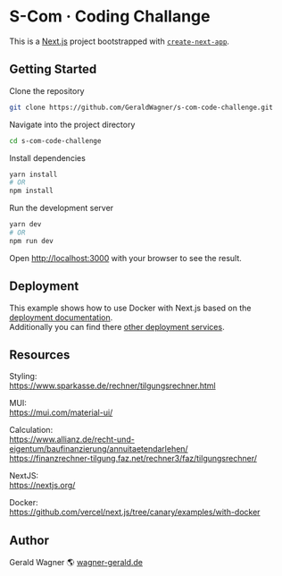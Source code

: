 # S-Com · Coding Challange

This is a [Next.js](https://nextjs.org/) project bootstrapped with [`create-next-app`](https://github.com/vercel/next.js/tree/canary/packages/create-next-app).

## Getting Started

Clone the repository

```bash
git clone https://github.com/GeraldWagner/s-com-code-challenge.git
```

Navigate into the project directory

```bash
cd s-com-code-challenge
```

Install dependencies

```bash
yarn install
# OR 
npm install
```

Run the development server

```bash
yarn dev
# OR 
npm run dev
```

Open [http://localhost:3000](http://localhost:3000) with your browser to see the result.

## Deployment

This example shows how to use Docker with Next.js based on the [deployment documentation](https://nextjs.org/docs/deployment#docker-image).  
Additionally you can find there [other deployment services](https://nextjs.org/docs/pages/building-your-application/deploying#other-services).

## Resources

Styling:  
<https://www.sparkasse.de/rechner/tilgungsrechner.html>  

MUI:  
<https://mui.com/material-ui/>  

Calculation:  
<https://www.allianz.de/recht-und-eigentum/baufinanzierung/annuitaetendarlehen/>  
<https://finanzrechner-tilgung.faz.net/rechner3/faz/tilgungsrechner/>

NextJS:  
<https://nextjs.org/>  

Docker:  
<https://github.com/vercel/next.js/tree/canary/examples/with-docker>  

## Author

Gerald Wagner 🌎 [wagner-gerald.de](http://wagner-gerald.de)
